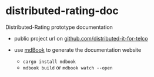 # distributed-rating-doc

Distributed-Rating prototype documentation

- public project url on [github.com/distributed-it-for-telco](https://github.com/distributed-it-for-telco/distributed-rating-doc)

- use [mdBook](https://rust-lang.github.io/mdBook/index.html) to generate the documentation website
    - `cargo install mdbook`
    - `mdbook build` or `mdbook watch --open`

